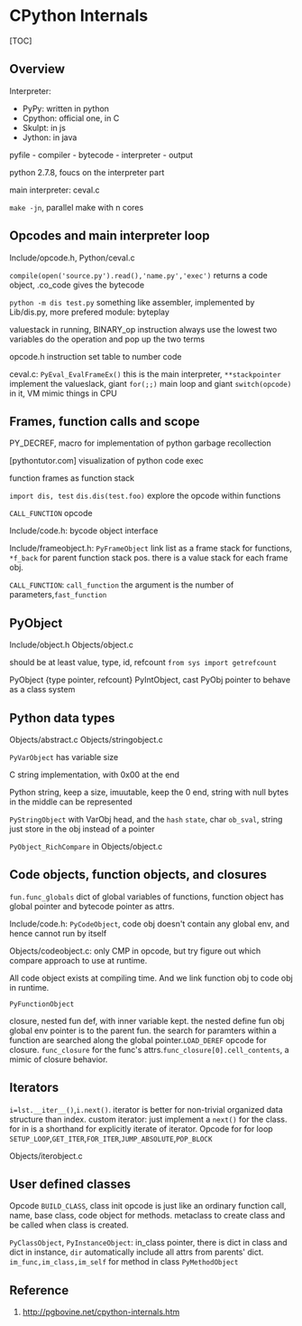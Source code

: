 # CPython Internals

[TOC]

## Overview

Interpreter:

* PyPy: written in python
* Cpython: official one, in C
* Skulpt: in js
* Jython: in java

pyfile - compiler - bytecode - interpreter - output

python 2.7.8, foucs on the interpreter part

main interpreter: ceval.c

`make -jn`, parallel make with n cores

## Opcodes and main interpreter loop

Include/opcode.h, Python/ceval.c

`compile(open('source.py').read(),'name.py','exec')` returns a code object, .co_code gives the bytecode

`python -m dis test.py` something like assembler, implemented by Lib/dis.py, more prefered module: byteplay

valuestack in running, BINARY_op instruction always use the lowest two variables do the operation and pop up the two terms

opcode.h instruction set table to number code

ceval.c: `PyEval_EvalFrameEx()` this is the main interpreter, `**stackpointer` implement the valueslack, giant `for(;;)` main loop and giant `switch(opcode)` in it, VM mimic things in CPU

## Frames, function calls and scope

PY_DECREF, macro for implementation of python garbage recollection

[pythontutor.com] visualization of python code exec

function frames as  function stack

`import dis, test` `dis.dis(test.foo)` explore the opcode within functions

`CALL_FUNCTION` opcode

Include/code.h: bycode object interface

Include/frameobject.h: `PyFrameObject` link list as a frame stack for functions, `*f_back` for parent function stack pos. there is a value stack for each frame obj.

`CALL_FUNCTION`: `call_function` the argument is the number of parameters,`fast_function`

## PyObject

Include/object.h Objects/object.c

should be at least value, type, id, refcount `from sys import getrefcount`

PyObject {type pointer, refcount}  PyIntObject, cast PyObj pointer to behave as a class system

## Python data types

Objects/abstract.c Objects/stringobject.c

`PyVarObject` has variable size

C string implementation, with 0x00 at the end 

Python string, keep a size, imuutable, keep the 0 end, string with null bytes in the middle can be represented

`PyStringObject` with VarObj head, and the `hash` `state`, char `ob_sval`, string  just store in the obj instead of a pointer

`PyObject_RichCompare` in Objects/object.c

## Code objects, function objects, and closures

`fun.func_globals` dict of global variables of functions, function object has global pointer and bytecode pointer as attrs.

Include/code.h: `PyCodeObject`, code obj doesn't contain any global env, and hence cannot run by itself

Objects/codeobject.c:  only CMP in opcode, but try figure out which compare approach to use at runtime.

All code object exists at compiling time. And we link function obj to code obj in runtime.  

`PyFunctionObject` 

closure, nested fun def, with inner variable kept. the nested define fun obj global env pointer is to the parent fun. the search for paramters within a function are searched along the global pointer.`LOAD_DEREF` opcode for closure. `func_closure` for the func's attrs.`func_closure[0].cell_contents`, a mimic of closure behavior.

## Iterators

`i=lst.__iter__()`,`i.next()`. iterator is better for non-trivial organized data structure than index. custom iterator: just implement a `next()` for the class. for in is a shorthand for explicitly iterate of iterator. Opcode for for loop `SETUP_LOOP`,`GET_ITER`,`FOR_ITER`,`JUMP_ABSOLUTE`,`POP_BLOCK`

Objects/iterobject.c 

## User defined classes

Opcode `BUILD_CLASS`, class init opcode is just like an ordinary function call, name, base class, code object for methods. metaclass to create class and be called when class is created.

`PyClassObject`, `PyInstanceObject`: in_class pointer, there is dict in class and dict in instance, `dir` automatically include all attrs from parents' dict. `im_func,im_class,im_self` for method in class `PyMethodObject`

## Reference

1. http://pgbovine.net/cpython-internals.htm